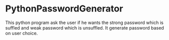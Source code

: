 # PythonPasswordGenerator
This python program ask the user if he wants the strong password which is suffled and weak password which is unsuffled. It generate password based on user choice.
